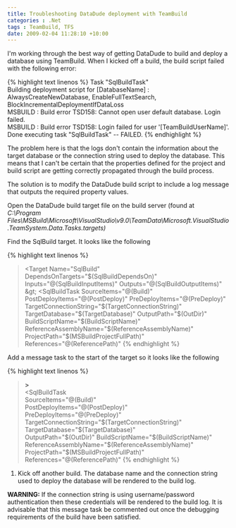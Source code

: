 ```yaml
---
title: Troubleshooting DataDude deployment with TeamBuild
categories : .Net
tags : TeamBuild, TFS
date: 2009-02-04 11:28:10 +10:00
---
```


I'm working through the best way of getting DataDude to build and deploy a database using TeamBuild. When I kicked off a build, the build script failed with the following error:

{% highlight text linenos %}
Task "SqlBuildTask"   
  Building deployment script for [DatabaseName] : AlwaysCreateNewDatabase, EnableFullTextSearch, BlockIncrementalDeploymentIfDataLoss   
MSBUILD : Build error TSD158: Cannot open user default database. Login failed.   
MSBUILD : Build error TSD158: Login failed for user '[TeamBuildUserName]'.   
Done executing task "SqlBuildTask" -- FAILED.
{% endhighlight %}

The problem here is that the logs don't contain the information about the target database or the connection string used to deploy the database. This means that I can't be certain that the properties defined for the project and build script are getting correctly propagated through the build process. 

The solution is to modify the DataDude build script to include a log message that outputs the required property values. 

Open the DataDude build target file on the build server (found at _C:\Program Files\MSBuild\Microsoft\VisualStudio\v9.0\TeamData\Microsoft.VisualStudio.TeamSystem.Data.Tasks.targets)_

Find the SqlBuild target. It looks like the following

{% highlight text linenos %}
> <Target Name="SqlBuild"   
>         DependsOnTargets="$(SqlBuildDependsOn)"   
>         Inputs="@(SqlBuildInputItems)"   
>         Outputs="@(SqlBuildOutputItems)"   
>         &gt;    
>   <SqlBuildTask   
>         SourceItems="@(Build)"   
>         PostDeployItems="@(PostDeploy)"   
>         PreDeployItems="@(PreDeploy)"   
>         TargetConnectionString="$(TargetConnectionString)"   
>         TargetDatabase="$(TargetDatabase)"   
>         OutputPath="$(OutDir)"   
>         BuildScriptName="$(BuildScriptName)"   
>         ReferenceAssemblyName="$(ReferenceAssemblyName)"   
>         ProjectPath="$(MSBuildProjectFullPath)"   
>         References="@(ReferencePath)"
{% endhighlight %}

Add a message task to the start of the target so it looks like the following
    
{% highlight text linenos %}
> <Target Name="SqlBuild"   
>         DependsOnTargets="$(SqlBuildDependsOn)"   
>         Inputs="@(SqlBuildInputItems)"   
>         Outputs="@(SqlBuildOutputItems)"   
>         >

>   **> <Message Text="Deploying database $(TargetDatabase) with connection $(TargetConnectionString)" />**  
>   <SqlBuildTask   
>         SourceItems="@(Build)"   
>         PostDeployItems="@(PostDeploy)"   
>         PreDeployItems="@(PreDeploy)"   
>         TargetConnectionString="$(TargetConnectionString)"   
>         TargetDatabase="$(TargetDatabase)"   
>         OutputPath="$(OutDir)"   
>         BuildScriptName="$(BuildScriptName)"   
>         ReferenceAssemblyName="$(ReferenceAssemblyName)"   
>         ProjectPath="$(MSBuildProjectFullPath)"   
>         References="@(ReferencePath)"
{% endhighlight %}

1. Kick off another build. The database name and the connection string used to deploy the database will be rendered to the build log.

**WARNING:** If the connection string is using username/password authentication then these credentials will be rendered to the build log. It is advisable that this message task be commented out once the debugging requirements of the build have been satisfied.